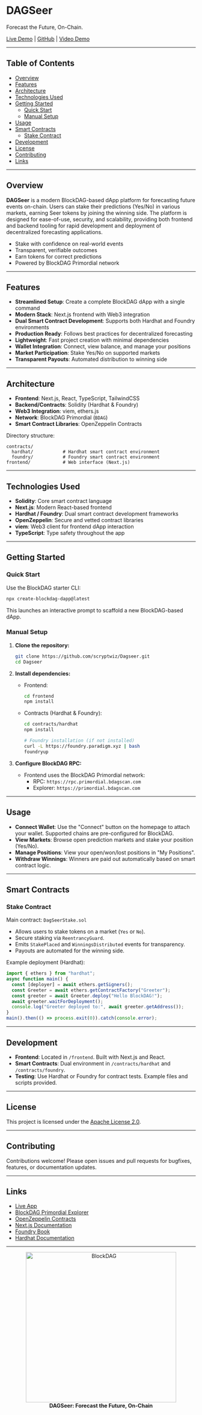 # DAGSeer

Forecast the Future, On-Chain.

[Live Demo](https://dagseer.vercel.app) | [GitHub](https://github.com/scryptwiz/Dagseer) | [Video Demo]([https://github.com/scryptwiz/Dagseer](https://drive.google.com/file/d/1VUX-CKqQcX3OL1inQb9CML01vbC0uzSZ/view?usp=sharing))

---

## Table of Contents

- [Overview](#overview)
- [Features](#features)
- [Architecture](#architecture)
- [Technologies Used](#technologies-used)
- [Getting Started](#getting-started)
  - [Quick Start](#quick-start)
  - [Manual Setup](#manual-setup)
- [Usage](#usage)
- [Smart Contracts](#smart-contracts)
  - [Stake Contract](#stake-contract)
- [Development](#development)
- [License](#license)
- [Contributing](#contributing)
- [Links](#links)

---

## Overview

**DAGSeer** is a modern BlockDAG-based dApp platform for forecasting future events on-chain. Users can stake their predictions (Yes/No) in various markets, earning Seer tokens by joining the winning side. The platform is designed for ease-of-use, security, and scalability, providing both frontend and backend tooling for rapid development and deployment of decentralized forecasting applications.

- Stake with confidence on real-world events
- Transparent, verifiable outcomes
- Earn tokens for correct predictions
- Powered by BlockDAG Primordial network

---

## Features

- **Streamlined Setup**: Create a complete BlockDAG dApp with a single command
- **Modern Stack**: Next.js frontend with Web3 integration
- **Dual Smart Contract Development**: Supports both Hardhat and Foundry environments
- **Production Ready**: Follows best practices for decentralized forecasting
- **Lightweight**: Fast project creation with minimal dependencies
- **Wallet Integration**: Connect, view balance, and manage your positions
- **Market Participation**: Stake Yes/No on supported markets
- **Transparent Payouts**: Automated distribution to winning side

---

## Architecture

- **Frontend**: Next.js, React, TypeScript, TailwindCSS
- **Backend/Contracts**: Solidity (Hardhat & Foundry)
- **Web3 Integration**: viem, ethers.js
- **Network**: BlockDAG Primordial (`BDAG`)
- **Smart Contract Libraries**: OpenZeppelin Contracts

Directory structure:
```
contracts/
  hardhat/           # Hardhat smart contract environment
  foundry/           # Foundry smart contract environment
frontend/            # Web interface (Next.js)
```

---

## Technologies Used

- **Solidity**: Core smart contract language
- **Next.js**: Modern React-based frontend
- **Hardhat / Foundry**: Dual smart contract development frameworks
- **OpenZeppelin**: Secure and vetted contract libraries
- **viem**: Web3 client for frontend dApp interaction
- **TypeScript**: Type safety throughout the app

---

## Getting Started

### Quick Start

Use the BlockDAG starter CLI:

```bash
npx create-blockdag-dapp@latest
```

This launches an interactive prompt to scaffold a new BlockDAG-based dApp.

### Manual Setup

1. **Clone the repository:**
   ```bash
   git clone https://github.com/scryptwiz/Dagseer.git
   cd Dagseer
   ```

2. **Install dependencies:**
   - Frontend:
     ```bash
     cd frontend
     npm install
     ```
   - Contracts (Hardhat & Foundry):
     ```bash
     cd contracts/hardhat
     npm install

     # Foundry installation (if not installed)
     curl -L https://foundry.paradigm.xyz | bash
     foundryup
     ```

3. **Configure BlockDAG RPC:**
   - Frontend uses the BlockDAG Primordial network:
     - RPC: `https://rpc.primordial.bdagscan.com`
     - Explorer: `https://primordial.bdagscan.com`

---

## Usage

- **Connect Wallet**: Use the "Connect" button on the homepage to attach your wallet. Supported chains are pre-configured for BlockDAG.
- **View Markets**: Browse open prediction markets and stake your position (Yes/No).
- **Manage Positions**: View your open/won/lost positions in "My Positions".
- **Withdraw Winnings**: Winners are paid out automatically based on smart contract logic.

---

## Smart Contracts

### Stake Contract

Main contract: `DagSeerStake.sol`

- Allows users to stake tokens on a market (`Yes` or `No`).
- Secure staking via `ReentrancyGuard`.
- Emits `StakePlaced` and `WinningsDistributed` events for transparency.
- Payouts are automated for the winning side.

Example deployment (Hardhat):

```typescript
import { ethers } from "hardhat";
async function main() {
  const [deployer] = await ethers.getSigners();
  const Greeter = await ethers.getContractFactory("Greeter");
  const greeter = await Greeter.deploy("Hello BlockDAG!");
  await greeter.waitForDeployment();
  console.log("Greeter deployed to:", await greeter.getAddress());
}
main().then(() => process.exit(0)).catch(console.error);
```

---

## Development

- **Frontend**: Located in `/frontend`. Built with Next.js and React.
- **Smart Contracts**: Dual environment in `/contracts/hardhat` and `/contracts/foundry`.
- **Testing**: Use Hardhat or Foundry for contract tests. Example files and scripts provided.

---

## License

This project is licensed under the [Apache License 2.0](https://github.com/scryptwiz/Dagseer/blob/main/LICENSE).

---

## Contributing

Contributions welcome! Please open issues and pull requests for bugfixes, features, or documentation updates.

---

## Links

- [Live App](https://dagseer.vercel.app)
- [BlockDAG Primordial Explorer](https://primordial.bdagscan.com)
- [OpenZeppelin Contracts](https://docs.openzeppelin.com/contracts)
- [Next.js Documentation](https://nextjs.org/docs)
- [Foundry Book](https://book.getfoundry.sh/)
- [Hardhat Documentation](https://hardhat.org/getting-started/)

---

<div align="center">
  <img width="400px" src="https://blockdag.network/images/presskit/Logo.svg" alt="BlockDAG" />
  <br />
  <strong>DAGSeer: Forecast the Future, On-Chain</strong>
</div>

